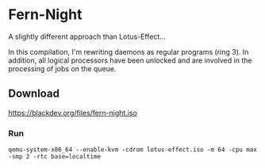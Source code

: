 # Fern-Night
A slightly different approach than Lotus-Effect...

In this compilation, I'm rewriting daemons as regular programs (ring 3). In addition, all logical processors have been unlocked and are involved in the processing of jobs on the queue.

## Download
https://blackdev.org/files/fern-night.iso

### Run
    qemu-system-x86_64 --enable-kvm -cdrom lotus-effect.iso -m 64 -cpu max -smp 2 -rtc base=localtime
